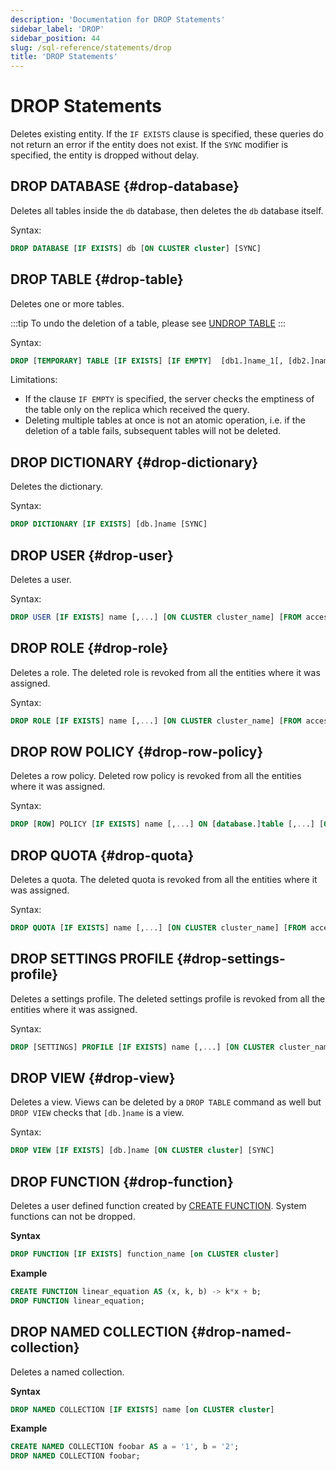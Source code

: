 ```yaml
---
description: 'Documentation for DROP Statements'
sidebar_label: 'DROP'
sidebar_position: 44
slug: /sql-reference/statements/drop
title: 'DROP Statements'
---
```


# DROP Statements

Deletes existing entity. If the `IF EXISTS` clause is specified, these queries do not return an error if the entity does not exist. If the `SYNC` modifier is specified, the entity is dropped without delay.

## DROP DATABASE {#drop-database}

Deletes all tables inside the `db` database, then deletes the `db` database itself.

Syntax:

```sql
DROP DATABASE [IF EXISTS] db [ON CLUSTER cluster] [SYNC]
```

## DROP TABLE {#drop-table}

Deletes one or more tables.

:::tip
To undo the deletion of a table, please see [UNDROP TABLE](/sql-reference/statements/undrop.md)
:::

Syntax:

```sql
DROP [TEMPORARY] TABLE [IF EXISTS] [IF EMPTY]  [db1.]name_1[, [db2.]name_2, ...] [ON CLUSTER cluster] [SYNC]
```

Limitations:

- If the clause `IF EMPTY` is specified, the server checks the emptiness of the table only on the replica which received the query.  
- Deleting multiple tables at once is not an atomic operation, i.e. if the deletion of a table fails, subsequent tables will not be deleted.

## DROP DICTIONARY {#drop-dictionary}

Deletes the dictionary.

Syntax:

```sql
DROP DICTIONARY [IF EXISTS] [db.]name [SYNC]
```

## DROP USER {#drop-user}

Deletes a user.

Syntax:

```sql
DROP USER [IF EXISTS] name [,...] [ON CLUSTER cluster_name] [FROM access_storage_type]
```

## DROP ROLE {#drop-role}

Deletes a role. The deleted role is revoked from all the entities where it was assigned.

Syntax:

```sql
DROP ROLE [IF EXISTS] name [,...] [ON CLUSTER cluster_name] [FROM access_storage_type]
```

## DROP ROW POLICY {#drop-row-policy}

Deletes a row policy. Deleted row policy is revoked from all the entities where it was assigned.

Syntax:

```sql
DROP [ROW] POLICY [IF EXISTS] name [,...] ON [database.]table [,...] [ON CLUSTER cluster_name] [FROM access_storage_type]
```

## DROP QUOTA {#drop-quota}

Deletes a quota. The deleted quota is revoked from all the entities where it was assigned.

Syntax:

```sql
DROP QUOTA [IF EXISTS] name [,...] [ON CLUSTER cluster_name] [FROM access_storage_type]
```

## DROP SETTINGS PROFILE {#drop-settings-profile}

Deletes a settings profile. The deleted settings profile is revoked from all the entities where it was assigned.

Syntax:

```sql
DROP [SETTINGS] PROFILE [IF EXISTS] name [,...] [ON CLUSTER cluster_name] [FROM access_storage_type]
```

## DROP VIEW {#drop-view}

Deletes a view. Views can be deleted by a `DROP TABLE` command as well but `DROP VIEW` checks that `[db.]name` is a view.

Syntax:

```sql
DROP VIEW [IF EXISTS] [db.]name [ON CLUSTER cluster] [SYNC]
```

## DROP FUNCTION {#drop-function}

Deletes a user defined function created by [CREATE FUNCTION](./create/function.md).
System functions can not be dropped.

**Syntax**

```sql
DROP FUNCTION [IF EXISTS] function_name [on CLUSTER cluster]
```

**Example**

```sql
CREATE FUNCTION linear_equation AS (x, k, b) -> k*x + b;
DROP FUNCTION linear_equation;
```

## DROP NAMED COLLECTION {#drop-named-collection}

Deletes a named collection.

**Syntax**

```sql
DROP NAMED COLLECTION [IF EXISTS] name [on CLUSTER cluster]
```

**Example**

```sql
CREATE NAMED COLLECTION foobar AS a = '1', b = '2';
DROP NAMED COLLECTION foobar;
```
